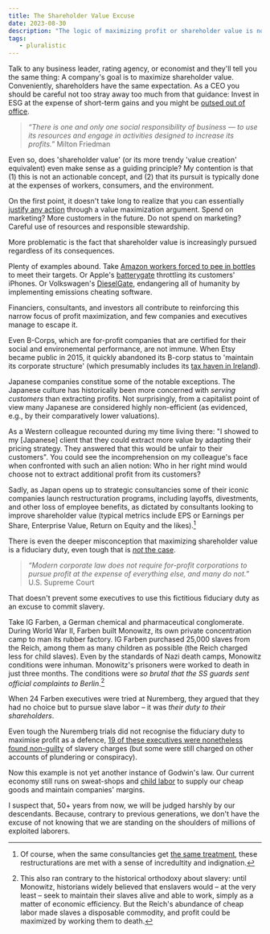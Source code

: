 ```yaml
---
title: The Shareholder Value Excuse
date: 2023-08-30
description: "The logic of maximizing profit or shareholder value is non-actionable - and disastrous for the rest of us."
tags:
   - pluralistic
---
```


Talk to any business leader, rating agency, or economist and they'll tell you the same thing: A company's goal is to maximize shareholder value. 
Conveniently, shareholders have the same expectation. 
As a CEO you should be careful not too stray away too much from that guidance: 
Invest in ESG at the expense of short-term gains and you might be [outsed out of office](https://www.forbes.com/sites/frankvangansbeke/2021/03/20/sustainability-and-the-downfall-of-danone-ceo-faber-12/).

> *“There is one and only one social responsibility of business — to use its resources and engage in activities designed to increase its profits.”* Milton Friedman

Even so, does 'shareholder value' (or its more trendy 'value creation' equivalent) even make sense as a guiding principle? 
My contention is that (1) this is not an actionable concept, and (2) that its pursuit is typically done at the expenses of workers, consumers, and the environment.

On the first point, it doesn't take long to realize that you can essentially [justify any action](https://crookedtimber.org/2008/07/25/what-obligation-maximise-what/) through a value maximization argument.
Spend on marketing? More customers in the future. Do not spend on marketing? Careful use of resources and responsible stewardship.
 
More problematic is the fact that shareholder value is increasingly pursued regardless of its consequences. 

Plenty of examples abound. 
Take [Amazon workers forced to pee in bottles](https://www.cbsnews.com/news/amazon-drivers-peeing-in-bottles-union-vote-worker-complaints/) to meet their targets. 
Or Apple's [batterygate](https://www.wired.com/story/apple-batterygate-settlement-payments-finally-coming/) throttling its customers' iPhones. 
Or Volkswagen's [DieselGate](https://www.cleanenergywire.org/factsheets/dieselgate-timeline-car-emissions-fraud-scandal-germany), endangering all of humanity by implementing emissions cheating software.

Financiers, consultants, and investors all contribute to reinforcing this narrow focus of profit maximization, and few companies and executives manage to escape it.

Even B-Corps, which are for-profit companies that are certified for their social and environemental performance, are not immune. When Etsy became public in 2015, it quickly abandoned its B-corp status to 'maintain its corporate structure' (which presumably includes its [tax haven in Ireland](https://www.cbsnews.com/news/etsys-surprising-irish-tax-strategy/)). 

Japanese companies constitue some of the notable exceptions.
The Japanese culture has historically been more concerned with *serving customers* than extracting profits.
Not surprisingly, from a capitalist point of view many Japanese are considered highly non-efficient (as evidenced, e.g., by their comparatively lower valuations).
 
As a Western colleague recounted during my time living there: "I showed to my [Japanese] client that they could extract more value by adapting their pricing strategy. They answered that this would be unfair to their customers". You could see the incomprehension on my colleague's face when confronted with such an alien notion: Who in her right mind would choose not to extract additional profit from its customers? 

Sadly, as Japan opens up to strategic consultancies some of their iconic companies launch restructuration programs, including layoffs, divestments, and other loss of employee benefits, as dictated by consultants looking to improve shareholder value (typical metrics include EPS or Earnings per Share, Enterprise Value, Return on Equity and the likes).[^1]

There is even the deeper misconception that maximizing shareholder value is a fiduciary duty, even tough that is [*not* the case](https://www.nytimes.com/roomfordebate/2015/04/16/what-are-corporations-obligations-to-shareholders/corporations-dont-have-to-maximize-profits). 

> *“Modern corporate law does not require for-profit corporations to pursue profit at the expense of everything else, and many do not.”* U.S. Supreme Court

That doesn't prevent some executives to use this fictitious fiduciary duty as an excuse to commit slavery.  
 
Take IG Farben, a German chemical and pharmaceutical conglomerate. 
During World War II, Farben built Monowitz, its own private concentration camp to man its rubber factory. 
IG Farben purchased 25,000 slaves from the Reich, among them as many children as possible (the Reich charged less for child slaves).
Even by the standards of Nazi death camps, Monowitz conditions were inhuman. 
Monowitz's prisoners were worked to death in just three months. 
The conditions were *so brutal that the SS guards sent official complaints to Berlin*.[^2] 

When 24 Farben executives were tried at Nuremberg, they argued that they had no choice but to pursue slave labor – it was *their duty to their shareholders*. 

Even tough the Nuremberg trials did not recognise the fiduciary duty to maximise profit as a defence, [19 of these executives were nonetheless found non-guilty](https://en.wikipedia.org/wiki/IG_Farben_Trial) of slavery charges (but some were still charged on other accounts of plundering or conspiracy).

Now this example is not yet another instance of Godwin's law. 
Our current economy still runs on sweat-shops and [child labor](https://www.unicef.org/press-releases/child-labour-rises-160-million-first-increase-two-decades) to supply our cheap goods and maintain companies' margins.

I suspect that, 50+ years from now, we will be judged harshly by our descendants. 
Because, contrary to previous generations, we don't have the excuse of not knowing that we are standing on the shoulders of millions of exploited laborers.

[^1]: Of course, when the same consultancies get [the same treatment](https://www.bloomberg.com/news/articles/2023-02-21/mckinsey-to-cut-about-2-000-jobs-in-one-of-its-biggest-headcount-reductions), these restructurations are met with a sense of incredultity and indignation.

[^2]: This also ran contrary to the historical orthodoxy about slavery: until Monowitz, historians widely believed that enslavers would – at the very least – seek to maintain their slaves alive and able to work, simply as a matter of economic efficiency. But the Reich's abundance of cheap labor made slaves a disposable commodity, and profit could be maximized by working them to death.


